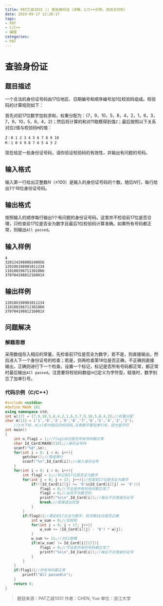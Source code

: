 ```yaml
---
title: PAT乙级1031 || 查验身份证（详解，C/C++示例，测试点分析）
date: 2019-09-17 12:20:17
tags:
- PAT
- C/C++
- 编程
categories:
- PAT
---
```


# **查验身份证**
## **题目描述**
一个合法的身份证号码由17位地区、日期编号和顺序编号加1位校验码组成。校验码的计算规则如下：

首先对前17位数字加权求和，权重分配为：{7，9，10，5，8，4，2，1，6，3，7，9，10，5，8，4，2}；然后将计算的和对11取模得到值`Z`；最后按照以下关系对应`Z`值与校验码`M`的值：

```null
Z：0 1 2 3 4 5 6 7 8 9 10
M：1 0 X 9 8 7 6 5 4 3 2
```

现在给定一些身份证号码，请你验证校验码的有效性，并输出有问题的号码。

## **输入格式**
输入第一行给出正整数*N*（≤100）是输入的身份证号码的个数。随后*N*行，每行给出1个18位身份证号码。
## **输出格式**
按照输入的顺序每行输出1个有问题的身份证号码。这里并不检验前17位是否合理，只检查前17位是否全为数字且最后1位校验码计算准确。如果所有号码都正常，则输出`All passed`。
## **输入样例**
```null
4
320124198808240056
12010X198901011234
110108196711301866
37070419881216001X
```
## **输出样例**
```null
12010X198901011234
110108196711301866
37070419881216001X
```

## 问题解决
### 解题思想
采用数组存入相应的常量，先检查前17位是否全为数字，若不是，则直接输出，然后进入下一个身份证号的检查；若是，则再检查第18位是否正确，不正确则直接输出，正确则进行下一个检查。设置一个标记，标记是否所有号码都正常，都正常时最后输出`All passed`。注意要将校验码数组m[]定义为字符型，赋值时，数字别忘了加单引号。

### 代码示例（C/C++）

```cpp
#include <cstdio>
#define MAXN 101
using namespace std;
int w[17] = {7,9,10,5,8,4,2,1,6,3,7,9,10,5,8,4,2};//权重分配
char m[11] = {'1','0','X','9','8','7','6','5','4','3','2'};
    //z为下标，m[z]即为相应的校验码,注意数字要加单引号，因为是字符
int main()
{
    int n,flag1 = 1;//flag1标记是否所有号码都正常
    char Id_Card[MAXN][19];//身份证号码
    scanf("%d",&n);
    for(int i = 0; i < n; i++){
        getchar();//吸收换行
        scanf("%s",Id_Card[i]);//输入身份证号
    }
    for(int i = 0; i < n; i++){
        int flag2 = 1;//标记前17位是否全为数字
        for(int j = 0; j < 17; j++){//检查前17位是否全为数字
            if(!(Id_Card[i][j] >= '0'&&Id_Card[i][j] <= '9')){
                flag1 = 0;//不会是所有的号码都正常了
                flag2 = 0;//出现不为数字的
                printf("%s\n",Id_Card[i]);//输出不合理身份证号
                break;//直接退出检查
            }
        }
        if(flag2){//满足前17位全为数字，检测第18位是否正确
            int w_sum = 0;//加权和
            for(int j = 0; j < 17; j++){
                w_sum += (Id_Card[i][j] - '0') * w[j];
            }
            w_sum %= 11;//对11取模
            if(m[w_sum] != Id_Card[i][17]){
                flag1 = 0;//不会是所有的号码都正常了
                printf("%s\n",Id_Card[i]);//输出不合理身份证号
            }
        }
    }
    if(flag1){//所有号码都正常
        printf("All passed\n");
    }
    return 0;
}
```
>题目来源：PAT乙级1031
>作者：CHEN, Yue
>单位：浙江大学